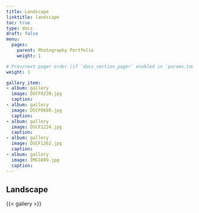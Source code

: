 ```yaml
---
title: Landscape
linktitle: landscape
toc: true
type: docs
draft: false
menu:
  pages:
    parent: Photography Portfolio
    weight: 1

# Prev/next pager order (if `docs_section_pager` enabled in `params.toml`)
weight: 1

gallery_item:
- album: gallery
  image: DSCF0239.jpg
  caption: 
- album: gallery
  image: DSCF0688.jpg
  caption: 
- album: gallery
  image: DSCF1224.jpg
  caption: 
- album: gallery
  image: DSCF1262.jpg
  caption: 
- album: gallery
  image: IMG1089.jpg
  caption: 
---
```


## Landscape
{{< gallery >}}
